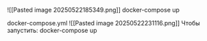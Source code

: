 ![[Pasted image 20250522185349.png]]
docker-compose up


docker-compose.yml
![[Pasted image 20250522231116.png]]
Чтобы запустить:
docker-compose up


